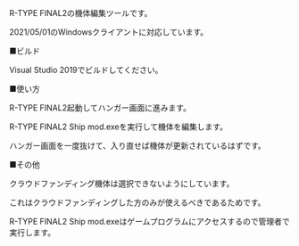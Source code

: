 R-TYPE FINAL2の機体編集ツールです。

2021/05/01のWindowsクライアントに対応しています。

■ビルド

Visual Studio 2019でビルドしてください。

■使い方

R-TYPE FINAL2起動してハンガー画面に進みます。

R-TYPE FINAL2 Ship mod.exeを実行して機体を編集します。

ハンガー画面を一度抜けて、入り直せば機体が更新されているはずです。

■その他

クラウドファンディング機体は選択できないようにしています。

これはクラウドファンディングした方のみが使えるべきであるためです。

R-TYPE FINAL2 Ship mod.exeはゲームプログラムにアクセスするので管理者で実行します。

